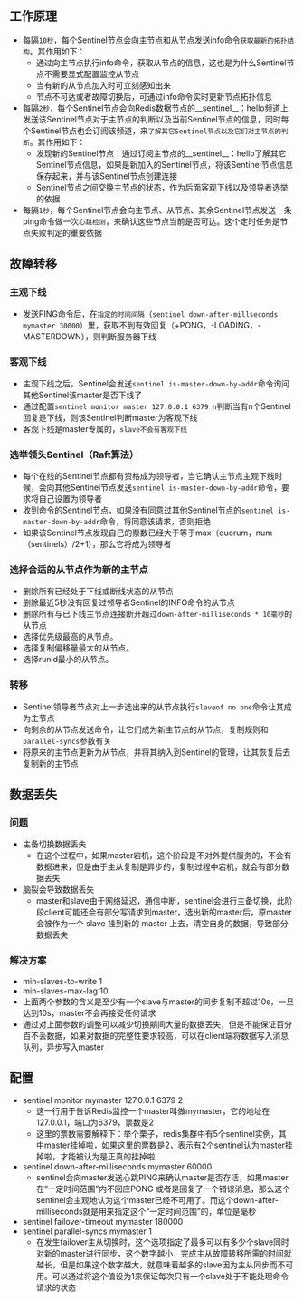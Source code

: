 ## 工作原理
- 每隔`10秒`，每个Sentinel节点会向主节点和从节点发送info命令`获取最新的拓扑结构`。其作用如下：
    - 通过向主节点执行info命令，获取从节点的信息，这也是为什么Sentinel节点不需要显式配置监控从节点
    - 当有新的从节点加入时可立刻感知出来
    - 节点不可达或者故障切换后，可通过info命令实时更新节点拓扑信息
- 每隔`2秒`，每个Sentinel节点会向Redis数据节点的__sentinel__：hello频道上发送该Sentinel节点对于主节点的判断以及当前Sentinel节点的信息，同时每个Sentinel节点也会订阅该频道，来`了解其它Sentinel节点以及它们对主节点的判断`。其作用如下：
    - 发现新的Sentinel节点：通过订阅主节点的__sentinel__：hello了解其它Sentinel节点信息，如果是新加入的Sentinel节点，将该Sentinel节点信息保存起来，并与该Sentinel节点创建连接
    - Sentinel节点之间交换主节点的状态，作为后面客观下线以及领导者选举的依据
- 每隔`1秒`，每个Sentinel节点会向主节点、从节点、其余Sentinel节点发送一条ping命令做一次`心跳检测`，来确认这些节点当前是否可达。这个定时任务是节点失败判定的重要依据

## 故障转移

### 主观下线
- 发送PING命令后，在`指定的时间间隔`（`sentinel down-after-millseconds mymaster 30000`）里，获取不到有效回复（+PONG，-LOADING，-MASTERDOWN），则判断服务器下线

### 客观下线
- 主观下线之后，Sentinel会发送`sentinel is-master-down-by-addr`命令询问其他Sentinel该master是否下线了
- 通过配置`sentinel monitor master 127.0.0.1 6379 n`判断当有n个Sentinel回复是下线，则该Sentinel判断master为客观下线
- 客观下线是master专属的，`slave不会有客观下线`

### 选举领头Sentinel（Raft算法）
- 每个在线的Sentinel节点都有资格成为领导者，当它确认主节点主观下线时候，会向其他Sentinel节点发送`sentinel is-master-down-by-addr`命令，要求将自己设置为领导者
- 收到命令的Sentinel节点，如果没有同意过其他Sentinel节点的`sentinel is-master-down-by-addr`命令，将同意该请求，否则拒绝
- 如果该Sentinel节点发现自己的票数已经大于等于max（quorum，num（sentinels）/2+1），那么它将成为领导者

### 选择合适的从节点作为新的主节点
- 删除所有已经处于下线或断线状态的从节点
- 删除最近5秒没有回复过领导者Sentinel的INFO命令的从节点
- 删除所有与已下线主节点连接断开超过`down-after-milliseconds * 10毫秒`的从节点
- 选择优先级最高的从节点。
- 选择复制偏移量最大的从节点。
- 选择runid最小的从节点。 

### 转移
- Sentinel领导者节点对上一步选出来的从节点执行`slaveof no one`命令让其成为主节点
- 向剩余的从节点发送命令，让它们成为新主节点的从节点，复制规则和`parallel-syncs`参数有关
- 将原来的主节点更新为从节点，并将其纳入到Sentinel的管理，让其恢复后去复制新的主节点

## 数据丢失

### 问题
- 主备切换数据丢失
    - 在这个过程中，如果master宕机，这个阶段是不对外提供服务的，不会有数据进来，但是由于主从复制是异步的，复制过程中宕机，就会有部分数据丢失
- 脑裂会导致数据丢失
	- master和slave由于网络延迟，通信中断，sentinel会进行主备切换，此阶段client可能还会有部分写请求到master，选出新的master后，原master会被作为一个 slave 挂到新的 master 上去，清空自身的数据，导致部分数据丢失

### 解决方案
- min-slaves-to-write 1
- min-slaves-max-lag 10
- 上面两个参数的含义是至少有一个slave与master的同步复制不超过10s，一旦达到10s，master不会再接受任何请求
- 通过对上面参数的调整可以减少切换期间大量的数据丢失，但是不能保证百分百不丢数据，如果对数据的完整性要求较高，可以在client端将数据写入消息队列，异步写入master

## 配置
- sentinel monitor mymaster 127.0.0.1 6379 2
    - 这一行用于告诉Redis监控一个master叫做mymaster，它的地址在127.0.0.1，端口为6379，票数是2
    - 这里的票数需要解释下：举个栗子，redis集群中有5个sentinel实例，其中master挂掉啦，如果这里的票数是2，表示有2个sentinel认为master挂掉啦，才能被认为是正真的挂掉啦
- sentinel down-after-milliseconds mymaster 60000
    - sentinel会向master发送心跳PING来确认master是否存活，如果master在“一定时间范围”内不回应PONG 或者是回复了一个错误消息，那么这个sentinel会主观地认为这个master已经不可用了。而这个down-after-milliseconds就是用来指定这个“一定时间范围”的，单位是毫秒
- sentinel failover-timeout mymaster 180000
- sentinel parallel-syncs mymaster 1
    - 在发生failover主从切换时，这个选项指定了最多可以有多少个slave同时对新的master进行同步，这个数字越小，完成主从故障转移所需的时间就越长，但是如果这个数字越大，就意味着越多的slave因为主从同步而不可用。可以通过将这个值设为1来保证每次只有一个slave处于不能处理命令请求的状态